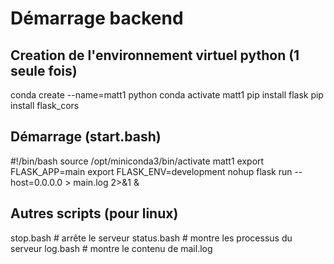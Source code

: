 # Démarrage backend

## Creation de l'environnement virtuel python (1 seule fois)
conda create --name=matt1 python
conda activate matt1
pip install flask
pip install flask_cors

## Démarrage (start.bash)

#!/bin/bash
source /opt/miniconda3/bin/activate matt1
export FLASK_APP=main
export FLASK_ENV=development
nohup flask run --host=0.0.0.0 > main.log 2>&1 &

## Autres scripts (pour linux)

stop.bash # arrête le serveur
status.bash # montre les processus du serveur
log.bash # montre le contenu de mail.log
